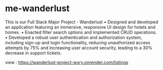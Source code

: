 # me-wanderlust
This is our Full Stack Major Project - Wanderlust
• Designed and developed an application featuring an immersive, responsive UI design for hotels and homes.
• Enacted filter search options and implemented CRUD operations.
• Developed a robust user authentication and authorization system, including sign-up and login functionality, 
reducing unauthorized access attempts by 75% and increasing user account security, leading to a 30% 
decrease in support tickets.

view : https://wanderlust-project-wxry.onrender.com/listings
